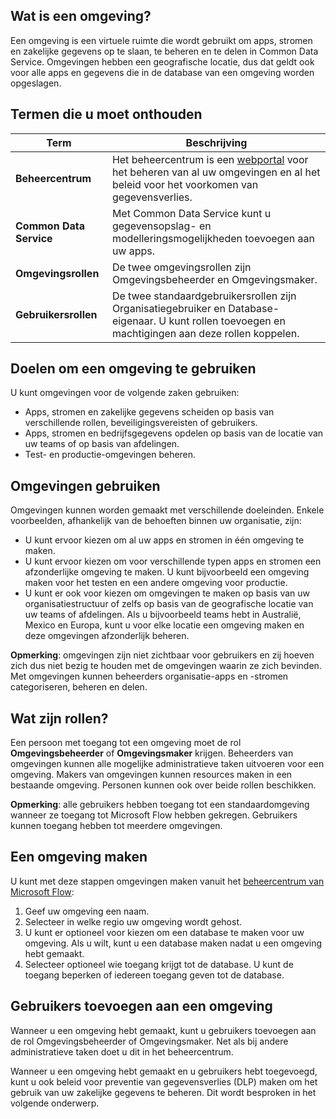 ## <a name="what-is-an-environment"></a>Wat is een omgeving?
Een omgeving is een virtuele ruimte die wordt gebruikt om apps, stromen en zakelijke gegevens op te slaan, te beheren en te delen in Common Data Service. Omgevingen hebben een geografische locatie, dus dat geldt ook voor alle apps en gegevens die in de database van een omgeving worden opgeslagen.  

## <a name="terms-you-should-get-familiar-with"></a>Termen die u moet onthouden
| **Term** | **Beschrijving** |
| --- | --- |
| **Beheercentrum** |Het beheercentrum is een [webportal](https://admin.flow.microsoft.com) voor het beheren van al uw omgevingen en al het beleid voor het voorkomen van gegevensverlies. |
| **Common Data Service** |Met Common Data Service kunt u gegevensopslag- en modelleringsmogelijkheden toevoegen aan uw apps. |
| **Omgevingsrollen** |De twee omgevingsrollen zijn Omgevingsbeheerder en Omgevingsmaker. |
| **Gebruikersrollen** |De twee standaardgebruikersrollen zijn Organisatiegebruiker en Database-eigenaar. U kunt rollen toevoegen en machtigingen aan deze rollen koppelen. |

## <a name="purposes-for-an-environment"></a>Doelen om een omgeving te gebruiken
U kunt omgevingen voor de volgende zaken gebruiken:  

* Apps, stromen en zakelijke gegevens scheiden op basis van verschillende rollen, beveiligingsvereisten of gebruikers.  
* Apps, stromen en bedrijfsgegevens opdelen op basis van de locatie van uw teams of op basis van afdelingen.
* Test- en productie-omgevingen beheren.  

## <a name="how-to-use-environments"></a>Omgevingen gebruiken
Omgevingen kunnen worden gemaakt met verschillende doeleinden. Enkele voorbeelden, afhankelijk van de behoeften binnen uw organisatie, zijn:  

* U kunt ervoor kiezen om al uw apps en stromen in één omgeving te maken. 
* U kunt ervoor kiezen om voor verschillende typen apps en stromen een afzonderlijke omgeving te maken. U kunt bijvoorbeeld een omgeving maken voor het testen en een andere omgeving voor productie.  
* U kunt er ook voor kiezen om omgevingen te maken op basis van uw organisatiestructuur of zelfs op basis van de geografische locatie van uw teams of afdelingen. Als u bijvoorbeeld teams hebt in Australië, Mexico en Europa, kunt u voor elke locatie een omgeving maken en deze omgevingen afzonderlijk beheren.  

**Opmerking**: omgevingen zijn niet zichtbaar voor gebruikers en zij hoeven zich dus niet bezig te houden met de omgevingen waarin ze zich bevinden. Met omgevingen kunnen beheerders organisatie-apps en -stromen categoriseren, beheren en delen.  

## <a name="what-are-roles"></a>Wat zijn rollen?
Een persoon met toegang tot een omgeving moet de rol **Omgevingsbeheerder** of **Omgevingsmaker** krijgen. Beheerders van omgevingen kunnen alle mogelijke administratieve taken uitvoeren voor een omgeving. Makers van omgevingen kunnen resources maken in een bestaande omgeving. Personen kunnen ook over beide rollen beschikken.  

**Opmerking**: alle gebruikers hebben toegang tot een standaardomgeving wanneer ze toegang tot Microsoft Flow hebben gekregen. Gebruikers kunnen toegang hebben tot meerdere omgevingen.  

## <a name="create-an-environment"></a>Een omgeving maken
U kunt met deze stappen omgevingen maken vanuit het [beheercentrum van Microsoft Flow](https://admin.flow.microsoft.com):  

1. Geef uw omgeving een naam.
2. Selecteer in welke regio uw omgeving wordt gehost.
3. U kunt er optioneel voor kiezen om een database te maken voor uw omgeving. Als u wilt, kunt u een database maken nadat u een omgeving hebt gemaakt.
4. Selecteer optioneel wie toegang krijgt tot de database. U kunt de toegang beperken of iedereen toegang geven tot de database. 

## <a name="add-users-to-an-environment"></a>Gebruikers toevoegen aan een omgeving
Wanneer u een omgeving hebt gemaakt, kunt u gebruikers toevoegen aan de rol Omgevingsbeheerder of Omgevingsmaker. Net als bij andere administratieve taken doet u dit in het beheercentrum.  

Wanneer u een omgeving hebt gemaakt en u gebruikers hebt toegevoegd, kunt u ook beleid voor preventie van gegevensverlies (DLP) maken om het gebruik van uw zakelijke gegevens te beheren. Dit wordt besproken in het volgende onderwerp. 

